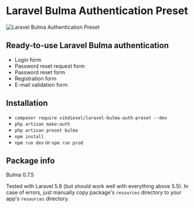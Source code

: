 Laravel Bulma Authentication Preset
======

![Laravel Bulma Authentication Preset](https://justboil.me/images/laravel-bulma-auth.png)


## Ready-to-use Laravel Bulma authentication

- Login form
- Password reset request form
- Password reset form
- Registration form
- E-mail validation form

## Installation

- `composer require vikdiesel/laravel-bulma-auth-preset --dev`
- `php artisan make:auth`
- `php artisan preset bulma`
- `npm install`
- `npm run dev` or `npm run prod`

## Package info

Bulma 0.7.5

Tested with Laravel 5.8 (but should work well with everything above 5.5). In case of errors, just manually copy package's `resources` directory to your app's `resources` directory.

